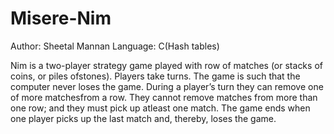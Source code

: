 # Misere-Nim
Author: Sheetal Mannan
Language: C(Hash tables)

Nim is a two-player strategy game played with row of matches (or stacks of coins, or piles ofstones).
Players take turns. The game is such that the computer never loses the game.
During a player’s turn they can remove one of more matchesfrom a row. They cannot remove matches from more than one row; and they must pick up atleast one match. 
The game ends when one player picks up the last match and, thereby, loses the game.
